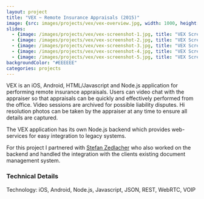 ```yaml
---
layout: project
title: "VEX ~ Remote Insurance Appraisals (2015)"
image: {src: images/projects/vex/vex-overview.jpg, width: 1000, height: 354, title: "VEX Screenshots"}
slides:
  - {image: /images/projects/vex/vex-screenshot-1.jpg, title: "VEX Screenshot 1"}
  - {image: /images/projects/vex/vex-screenshot-2.jpg, title: "VEX Screenshot 2"}
  - {image: /images/projects/vex/vex-screenshot-3.jpg, title: "VEX Screenshot 3"}
  - {image: /images/projects/vex/vex-screenshot-4.jpg, title: "VEX Screenshot 4"}
  - {image: /images/projects/vex/vex-screenshot-5.jpg, title: "VEX Screenshot 5"}
backgroundColor: "#EEEEEE"
categories: projects
---
```

VEX is an iOS, Android, HTML/Javascript and Node.js  application for performing remote insurance appraisals. Users can video chat with the appraiser so that appraisals can be quickly and effectively performed from the office. Video sessions are archived for possible liability disputes. Hi resolution photos can be taken by the appraiser at any time to ensure all details are captured.

The VEX application has its own Node.js backend which provides web-services for easy integration to legacy systems.

For this project I partnered with [Stefan Zedlacher](http://www.zedlacher.org/) who also worked on the backend and handled the integration with the clients existing document management system.

### Technical Details
Technology: iOS, Android, Node.js, Javascript, JSON, REST, WebRTC, VOIP
